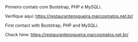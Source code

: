 Primeiro contato com Bootstrap, PHP e MySQLi.

Verifique aqui: https://restaurantenogueira.marcosmatos.net.br/

First contact with Bootstrap, PHP and MySQLi.

Check here: https://restaurantenogueira.marcosmatos.net.br/
